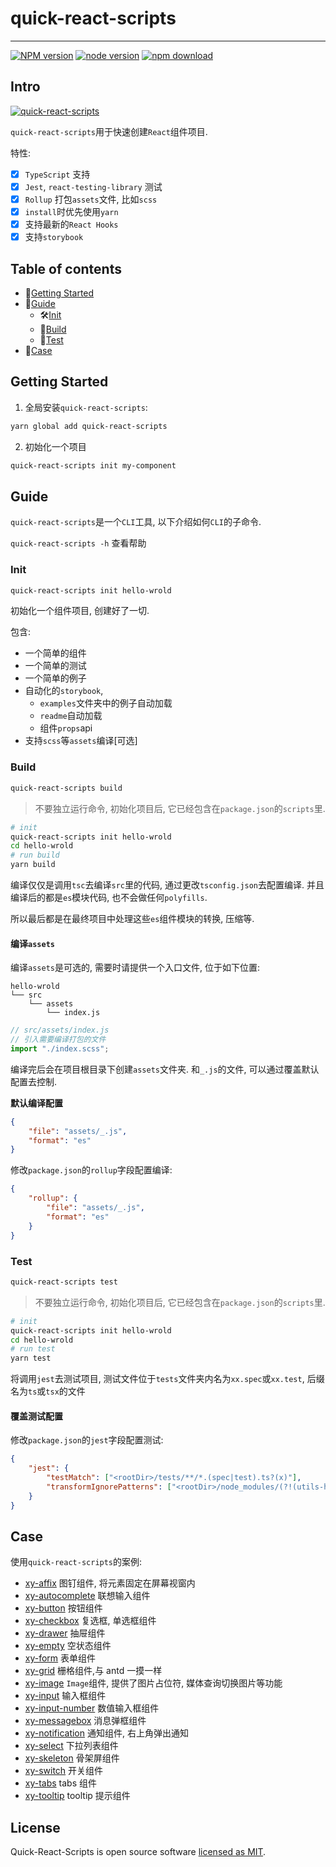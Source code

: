 # quick-react-scripts

---

[![NPM version][npm-image]][npm-url]
[![node version][node-image]][node-url]
[![npm download][download-image]][download-url]

[npm-image]: http://img.shields.io/npm/v/quick-react-scripts.svg?style=flat-square
[npm-url]: http://npmjs.org/package/quick-react-scripts
[node-image]: https://img.shields.io/badge/node.js-%3E=_0.10-green.svg?style=flat-square
[node-url]: http://nodejs.org/download/
[download-image]: https://img.shields.io/npm/dm/quick-react-scripts.svg?style=flat-square
[download-url]: https://npmjs.org/package/quick-react-scripts

## Intro

[![quick-react-scripts](https://nodei.co/npm/quick-react-scripts.png)](https://npmjs.org/package/quick-react-scripts)

`quick-react-scripts`用于快速创建`React`组件项目.

特性:

-   [x] `TypeScript` 支持
-   [x] `Jest`, `react-testing-library` 测试
-   [x] `Rollup` 打包`assets`文件, 比如`scss`
-   [x] `install`时优先使用`yarn`
-   [x] 支持最新的`React Hooks`
-   [x] 支持`storybook`

## Table of contents

-   🚀[Getting Started](#getting-started)
-   📒[Guide](#Guide)
    -   🛠[Init](#Init)
    -   🔧[Build](#Build)
    -   🧪[Test](#Test)
-   🏰[Case](#Case)

## Getting Started

1. 全局安装`quick-react-scripts`:

```sh
yarn global add quick-react-scripts
```

2. 初始化一个项目

```sh
quick-react-scripts init my-component
```

## Guide

`quick-react-scripts`是一个`CLI`工具, 以下介绍如何`CLI`的子命令.

`quick-react-scripts -h` 查看帮助

### Init

```sh
quick-react-scripts init hello-wrold
```

初始化一个组件项目, 创建好了一切.

包含:

-   一个简单的组件
-   一个简单的测试
-   一个简单的例子
-   自动化的`storybook`,
    -   `examples`文件夹中的例子自动加载
    -   `readme`自动加载
    -   组件`props`api
-   支持`scss`等`assets`编译[可选]

### Build

```sh
quick-react-scripts build
```

> 不要独立运行命令, 初始化项目后, 它已经包含在`package.json`的`scripts`里.

```sh
# init
quick-react-scripts init hello-wrold
cd hello-wrold
# run build
yarn build
```

编译仅仅是调用`tsc`去编译`src`里的代码, 通过更改`tsconfig.json`去配置编译. 并且编译后的都是`es`模块代码, 也不会做任何`polyfills`.

所以最后都是在最终项目中处理这些`es`组件模块的转换, 压缩等.

#### 编译`assets`

编译`assets`是可选的, 需要时请提供一个入口文件, 位于如下位置:

```
hello-wrold
└── src
    └── assets
        └── index.js
```

```js
// src/assets/index.js
// 引入需要编译打包的文件
import "./index.scss";
```

编译完后会在项目根目录下创建`assets`文件夹. 和`_.js`的文件, 可以通过覆盖默认配置去控制.

**默认编译配置**

```json
{
    "file": "assets/_.js",
    "format": "es"
}
```

修改`package.json`的`rollup`字段配置编译:

```json
{
    "rollup": {
        "file": "assets/_.js",
        "format": "es"
    }
}
```

### Test

```sh
quick-react-scripts test
```

> 不要独立运行命令, 初始化项目后, 它已经包含在`package.json`的`scripts`里.

```sh
# init
quick-react-scripts init hello-wrold
cd hello-wrold
# run test
yarn test
```

将调用`jest`去测试项目, 测试文件位于`tests`文件夹内名为`xx.spec`或`xx.test`, 后缀名为`ts`或`tsx`的文件

#### 覆盖测试配置

修改`package.json`的`jest`字段配置测试:

```json
{
    "jest": {
        "testMatch": ["<rootDir>/tests/**/*.(spec|test).ts?(x)"],
        "transformIgnorePatterns": ["<rootDir>/node_modules/(?!(utils-hooks/es))"]
    }
}
```

## Case

使用`quick-react-scripts`的案例:

-   [xy-affix](https://github.com/xueyou2000/xy-affix) 图钉组件, 将元素固定在屏幕视窗内
-   [xy-autocomplete](https://github.com/xueyou2000/xy-autocomplete) 联想输入组件
-   [xy-button](https://github.com/xueyou2000/xy-button) 按钮组件
-   [xy-checkbox](https://github.com/xueyou2000/xy-checkbox) 复选框, 单选框组件
-   [xy-drawer](https://github.com/xueyou2000/xy-drawer) 抽屉组件
-   [xy-empty](https://github.com/xueyou2000/xy-empty) 空状态组件
-   [xy-form](https://github.com/xueyou2000/xy-form) 表单组件
-   [xy-grid](https://github.com/xueyou2000/xy-grid) 栅格组件,与 antd 一摸一样
-   [xy-image](https://github.com/xueyou2000/xy-image) `Image`组件, 提供了图片占位符, 媒体查询切换图片等功能
-   [xy-input](https://github.com/xueyou2000/xy-input) 输入框组件
-   [xy-input-number](https://github.com/xueyou2000/xy-input-number) 数值输入框组件
-   [xy-messagebox](https://github.com/xueyou2000/xy-messagebox) 消息弹框组件
-   [xy-notification](https://github.com/xueyou2000/xy-notification) 通知组件, 右上角弹出通知
-   [xy-select](https://github.com/xueyou2000/xy-select) 下拉列表组件
-   [xy-skeleton](https://github.com/xueyou2000/xy-skeleton) 骨架屏组件
-   [xy-switch](https://github.com/xueyou2000/xy-switch) 开关组件
-   [xy-tabs](https://github.com/xueyou2000/xy-tabs) tabs 组件
-   [xy-tooltip](https://github.com/xueyou2000/xy-tooltip) tooltip 提示组件

## License

Quick-React-Scripts is open source software [licensed as MIT](https://github.com/xueyou2000/quick-react-scripts/blob/master/LICENSE).
